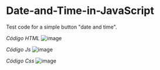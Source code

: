 # Date-and-Time-in-JavaScript
Test code for a simple button "date and time". 

*Código HTML*
![image](https://github.com/ArthurFariaa/Date-and-Time-in-JavaScript/assets/130802556/ac206bd5-1099-4329-a579-36478e2d2ff3)

*Código Js*
![image](https://github.com/ArthurFariaa/Date-and-Time-in-JavaScript/assets/130802556/14c2cc1b-ffe9-4260-8cbb-6545f624488c)

*Código Css*
![image](https://github.com/ArthurFariaa/Date-and-Time-in-JavaScript/assets/130802556/14d55a91-1f0e-47e4-8e7f-752ac86a1383)
